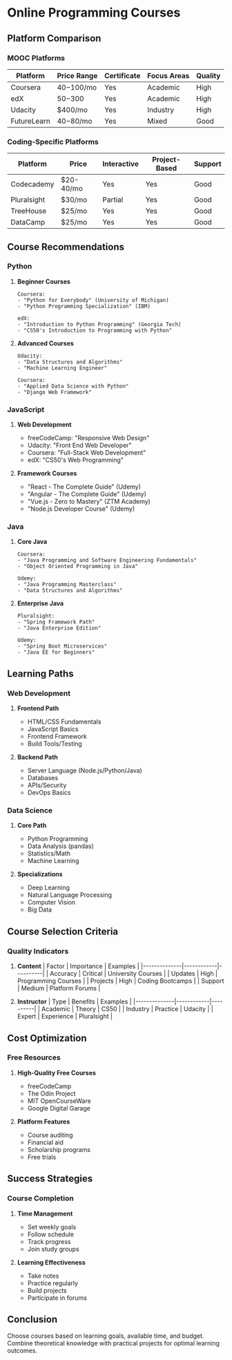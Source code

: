# Online Programming Courses

## Platform Comparison

### MOOC Platforms
| Platform  | Price Range | Certificate | Focus Areas | Quality |
|-----------|------------|-------------|-------------|---------|
| Coursera  | $40-$100/mo| Yes         | Academic    | High    |
| edX       | $50-$300   | Yes         | Academic    | High    |
| Udacity   | $400/mo    | Yes         | Industry    | High    |
| FutureLearn| $40-$80/mo| Yes         | Mixed       | Good    |

### Coding-Specific Platforms
| Platform    | Price      | Interactive | Project-Based | Support |
|-------------|------------|-------------|---------------|---------|
| Codecademy  | $20-40/mo  | Yes         | Yes           | Good    |
| Pluralsight | $30/mo     | Partial     | Yes           | Good    |
| TreeHouse   | $25/mo     | Yes         | Yes           | Good    |
| DataCamp    | $25/mo     | Yes         | Yes           | Good    |

## Course Recommendations

### Python
1. **Beginner Courses**
   ```text
   Coursera:
   - "Python for Everybody" (University of Michigan)
   - "Python Programming Specialization" (IBM)
   
   edX:
   - "Introduction to Python Programming" (Georgia Tech)
   - "CS50's Introduction to Programming with Python"
   ```

2. **Advanced Courses**
   ```text
   Udacity:
   - "Data Structures and Algorithms"
   - "Machine Learning Engineer"
   
   Coursera:
   - "Applied Data Science with Python"
   - "Django Web Framework"
   ```

### JavaScript
1. **Web Development**
   - freeCodeCamp: "Responsive Web Design"
   - Udacity: "Front End Web Developer"
   - Coursera: "Full-Stack Web Development"
   - edX: "CS50's Web Programming"

2. **Framework Courses**
   - "React - The Complete Guide" (Udemy)
   - "Angular - The Complete Guide" (Udemy)
   - "Vue.js - Zero to Mastery" (ZTM Academy)
   - "Node.js Developer Course" (Udemy)

### Java
1. **Core Java**
   ```text
   Coursera:
   - "Java Programming and Software Engineering Fundamentals"
   - "Object Oriented Programming in Java"
   
   Udemy:
   - "Java Programming Masterclass"
   - "Data Structures and Algorithms"
   ```

2. **Enterprise Java**
   ```text
   Pluralsight:
   - "Spring Framework Path"
   - "Java Enterprise Edition"
   
   Udemy:
   - "Spring Boot Microservices"
   - "Java EE for Beginners"
   ```

## Learning Paths

### Web Development
1. **Frontend Path**
   - HTML/CSS Fundamentals
   - JavaScript Basics
   - Frontend Framework
   - Build Tools/Testing

2. **Backend Path**
   - Server Language (Node.js/Python/Java)
   - Databases
   - APIs/Security
   - DevOps Basics

### Data Science
1. **Core Path**
   - Python Programming
   - Data Analysis (pandas)
   - Statistics/Math
   - Machine Learning

2. **Specializations**
   - Deep Learning
   - Natural Language Processing
   - Computer Vision
   - Big Data

## Course Selection Criteria

### Quality Indicators
1. **Content**
   | Factor        | Importance | Examples |
   |--------------|------------|----------|
   | Accuracy     | Critical   | University Courses |
   | Updates      | High       | Programming Courses |
   | Projects     | High       | Coding Bootcamps |
   | Support      | Medium     | Platform Forums |

2. **Instructor**
   | Type         | Benefits   | Examples |
   |--------------|------------|----------|
   | Academic     | Theory     | CS50     |
   | Industry     | Practice   | Udacity  |
   | Expert       | Experience | Pluralsight |

## Cost Optimization

### Free Resources
1. **High-Quality Free Courses**
   - freeCodeCamp
   - The Odin Project
   - MIT OpenCourseWare
   - Google Digital Garage

2. **Platform Features**
   - Course auditing
   - Financial aid
   - Scholarship programs
   - Free trials

## Success Strategies

### Course Completion
1. **Time Management**
   - Set weekly goals
   - Follow schedule
   - Track progress
   - Join study groups

2. **Learning Effectiveness**
   - Take notes
   - Practice regularly
   - Build projects
   - Participate in forums

## Conclusion
Choose courses based on learning goals, available time, and budget. Combine theoretical knowledge with practical projects for optimal learning outcomes.
